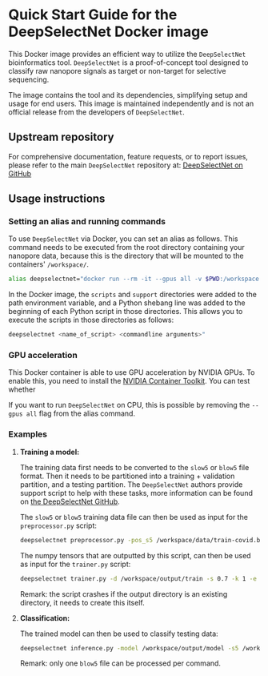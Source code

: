 # Quick Start Guide for the DeepSelectNet Docker image

This Docker image provides an efficient way to utilize the `DeepSelectNet` bioinformatics tool. `DeepSelectNet` is a proof-of-concept tool designed to classify raw nanopore signals as target or non-target for selective sequencing.

The image contains the tool and its dependencies, simplifying setup and usage for end users. This image is maintained independently and is not an official release from the developers of `DeepSelectNet`.

## Upstream repository

For comprehensive documentation, feature requests, or to report issues, please refer to the main `DeepSelectNet` repository at:
[DeepSelectNet on GitHub](https://github.com/AnjanaSenanayake/DeepSelectNet/)

## Usage instructions

### Setting an alias and running commands

To use `DeepSelectNet` via Docker, you can set an alias as follows. This command needs to be executed from the root directory containing your nanopore data, because this is the directory that will be mounted to the containers' `/workspace/`.
```bash
alias deepselectnet="docker run --rm -it --gpus all -v $PWD:/workspace lraes/deepselectnet:latest"
```

In the Docker image, the `scripts` and `support` directories were added to the path environment variable, and a Python shebang line was added to the beginning of each Python script in those directories. This allows you to execute the scripts in those directories as follows:
```bash
deepselectnet <name_of_script> <commandline arguments>"
```

### GPU acceleration

This Docker container is able to use GPU acceleration by NVIDIA GPUs. To enable this, you need to install the [NVIDIA Container Toolkit](https://docs.nvidia.com/datacenter/cloud-native/container-toolkit/latest/install-guide.html). You can test whether 

If you want to run `DeepSelectNet` on CPU, this is possible by removing the `--gpus all` flag from the alias command.

### Examples

1. **Training a model:**

	The training data first needs to be converted to the `slow5` or `blow5` file format. Then it needs to be partitioned into a training + validation partition, and a testing partition. The `DeepSelectNet` authors provide support script to help with these tasks, more information can be found on [the DeepSelectNet GitHub](https://github.com/AnjanaSenanayake/DeepSelectNet/).
	
	The `slow5` or `blow5` training data file can then be used as input for the `preprocessor.py` script:
	```bash
	deepselectnet preprocessor.py -pos_s5 /workspace/data/train-covid.blow5 -neg_s5 /workspace/data/train-zymo.blow5 -b 20000 -c 1500 -sco 4 -mad 3 -o /workspace/output/train
	```
	The numpy tensors that are outputted by this script, can then be used as input for the `trainer.py` script:
	```bash
	deepselectnet trainer.py -d /workspace/output/train -s 0.7 -k 1 -e 200 -o /workspace/output/model
	```
	Remark: the script crashes if the output directory is an existing directory, it needs to create this itself.
	
2. **Classification:**

	The trained model can then be used to classify testing data:
	```bash
	deepselectnet inference.py -model /workspace/output/model -s5 /workspace/data/test-zymo.blow5 -lb 1 -mad 3 -o /workspace/output/classification_zymo
	```
	Remark: only one `blow5` file can be processed per command.
